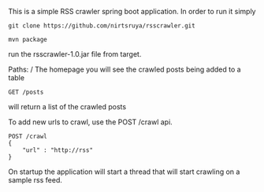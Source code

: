 This is a simple RSS crawler spring boot application.
In order to run it simply
```
git clone https://github.com/nirtsruya/rsscrawler.git

mvn package
```

run the rsscrawler-1.0.jar file from target.

Paths:
/
The homepage
you will see the crawled posts being added to a table

```
GET /posts
```

will return a list of the crawled posts

To add new urls to crawl, use the POST /crawl api.

```
POST /crawl
{
    "url" : "http://rss"
}
```

On startup the application will start a thread that will start crawling on a sample rss feed.
